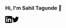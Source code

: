 ### Hi, I'm Sahil Tagunde :wave:
[<img align="left" alt="Tagsahil | LinkedIn" width="22px" src="./linkedin.svg" />](https://www.linkedin.com/in/sahil-tagunde-6a9394154/)
[<img align="left" alt="Tagsahil | Twitter" width="22px" src="./twitter.svg" />](https://twitter.com/tagsahil)

<!--
**Tagsahil/Tagsahil** is a ✨ _special_ ✨ repository because its `README.md` (this file) appears on your GitHub profile.

Here are some ideas to get you started:

- 🔭 I’m currently working on ...
- 🌱 I’m currently learning ...
- 👯 I’m looking to collaborate on ...
- 🤔 I’m looking for help with ...
- 💬 Ask me about ...
- 📫 How to reach me: ...
- 😄 Pronouns: ...
- ⚡ Fun fact: ...
-->
